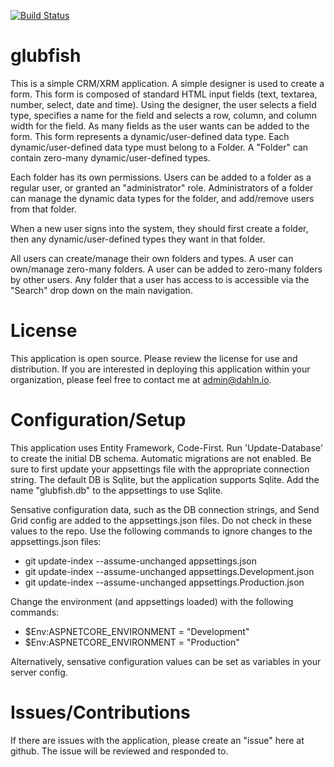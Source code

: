 [![Build Status](https://dev.azure.com/dahln/glubfish/_apis/build/status/glubfish%20CI%20build?repoName=dahln%2Fglubfish&branchName=master)](https://dev.azure.com/dahln/glubfish/_build/latest?definitionId=14&repoName=dahln%2Fglubfish&branchName=master)

# glubfish

This is a simple CRM/XRM application. A simple designer is used to create a form. This form is composed of standard HTML input fields (text, textarea, number, select, date and time). Using the designer, the user selects a field type, specifies a name for the field and selects a row, column, and column width for the field. As many fields as the user wants can be added to the form. This form represents a dynamic/user-defined data type. Each dynamic/user-defined data type must belong to a Folder. A "Folder" can contain zero-many dynamic/user-defined types.

Each folder has its own permissions. Users can be added to a folder as a regular user, or granted an "administrator" role. Administrators of a folder can manage the dynamic data types for the folder, and add/remove users from that folder.

When a new user signs into the system, they should first create a folder, then any dynamic/user-defined types they want in that folder.

All users can create/manage their own folders and types. A user can own/manage zero-many folders. A user can be added to zero-many folders by other users.  Any folder that a user has access to is accessible via the "Search" drop down on the main navigation.

# License

This application is open source. Please review the license for use and distribution. If you are interested in deploying this application within your organization, please feel free to contact me at admin@dahln.io.

# Configuration/Setup

This application uses Entity Framework, Code-First. Run 'Update-Database' to create the initial DB schema. Automatic migrations are not enabled. Be sure to first update your appsettings file with the appropriate connection string. The default DB is Sqlite, but the application supports Sqlite. Add the name "glubfish.db" to the appsettings to use Sqlite.

Sensative configuration data, such as the DB connection strings, and Send Grid config are added to the appsettings.json files. Do not check in these values to the repo. Use the following commands to ignore changes to the appsettings.json files:

* git update-index --assume-unchanged appsettings.json
* git update-index --assume-unchanged appsettings.Development.json	
* git update-index --assume-unchanged appsettings.Production.json

Change the environment (and appsettings loaded) with the following commands:
* $Env:ASPNETCORE_ENVIRONMENT = "Development"
* $Env:ASPNETCORE_ENVIRONMENT = "Production"

Alternatively, sensative configuration values can be set as variables in your server config.

# Issues/Contributions

If there are issues with the application, please create an "issue" here at github. The issue will be reviewed and responded to.
